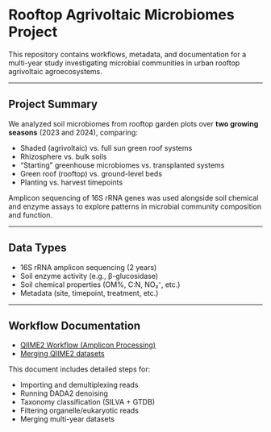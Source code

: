 # Rooftop Agrivoltaic Microbiomes Project

This repository contains workflows, metadata, and documentation for a multi-year study investigating microbial communities in urban rooftop agrivoltaic agroecosystems. 

---

## Project Summary

We analyzed soil microbiomes from rooftop garden plots over **two growing seasons** (2023 and 2024), comparing:

- Shaded (agrivoltaic) vs. full sun green roof systems
- Rhizosphere vs. bulk soils
- “Starting” greenhouse microbiomes vs. transplanted systems
- Green roof (rooftop) vs. ground-level beds
- Planting vs. harvest timepoints

Amplicon sequencing of 16S rRNA genes was used alongside soil chemical and enzyme assays to explore patterns in microbial community composition and function.

---

## Data Types

- 16S rRNA amplicon sequencing (2 years)
- Soil enzyme activity (e.g., β-glucosidase)
- Soil chemical properties (OM%, C:N, NO₃⁻, etc.)
- Metadata (site, timepoint, treatment, etc.)

---

## Workflow Documentation

- [QIIME2 Workflow (Amplicon Processing)](docs/qiime2_workflow.md)
- [Merging QIIME2 datasets](Merging_QIIME2_datasets.md)

This document includes detailed steps for:
- Importing and demultiplexing reads
- Running DADA2 denoising
- Taxonomy classification (SILVA + GTDB)
- Filtering organelle/eukaryotic reads
- Merging multi-year datasets





